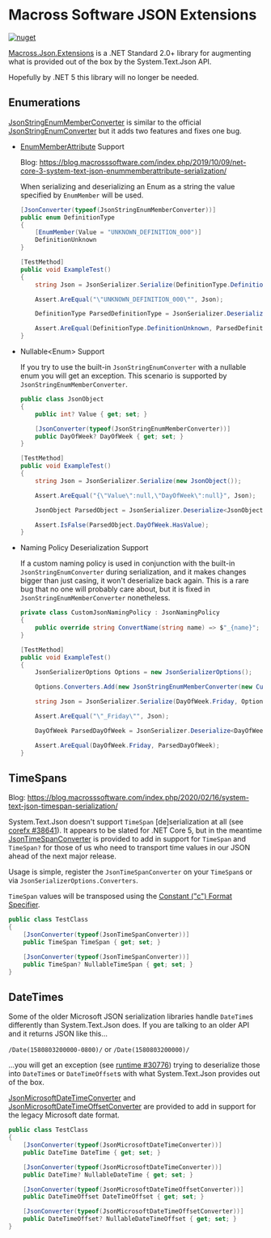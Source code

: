 # Macross Software JSON Extensions

[![nuget](https://img.shields.io/nuget/v/Macross.Json.Extensions.svg)](https://www.nuget.org/packages/Macross.Json.Extensions/)

[Macross.Json.Extensions](https://www.nuget.org/packages/Macross.Json.Extensions/) is a .NET Standard 2.0+ library for augmenting what is provided out of the box by the System.Text.Json API.

Hopefully by .NET 5 this library will no longer be needed.

## Enumerations

[JsonStringEnumMemberConverter](./Code/JsonStringEnumMemberConverter.cs) is similar to the official [JsonStringEnumConverter](https://docs.microsoft.com/en-us/dotnet/api/system.text.json.serialization.jsonstringenumconverter) but it adds two features and fixes one bug.

* [EnumMemberAttribute](https://docs.microsoft.com/en-us/dotnet/api/system.runtime.serialization.enummemberattribute) Support

	Blog: https://blog.macrosssoftware.com/index.php/2019/10/09/net-core-3-system-text-json-enummemberattribute-serialization/

	When serializing and deserializing an Enum as a string the value specified by `EnumMember` will be used.

	```csharp
	[JsonConverter(typeof(JsonStringEnumMemberConverter))]
	public enum DefinitionType
	{
		[EnumMember(Value = "UNKNOWN_DEFINITION_000")]
		DefinitionUnknown
	}

	[TestMethod]
	public void ExampleTest()
	{
		string Json = JsonSerializer.Serialize(DefinitionType.DefinitionUnknown);

		Assert.AreEqual("\"UNKNOWN_DEFINITION_000\"", Json);

		DefinitionType ParsedDefinitionType = JsonSerializer.Deserialize<DefinitionType>(Json);

		Assert.AreEqual(DefinitionType.DefinitionUnknown, ParsedDefinitionType);
	}
	```

* Nullable&lt;Enum&gt; Support

	If you try to use the built-in `JsonStringEnumConverter` with a nullable enum you will get an exception. This scenario is supported by `JsonStringEnumMemberConverter`.

	```csharp
	public class JsonObject
	{
		public int? Value { get; set; }

		[JsonConverter(typeof(JsonStringEnumMemberConverter))]
		public DayOfWeek? DayOfWeek { get; set; }
	}

	[TestMethod]
	public void ExampleTest()
	{
		string Json = JsonSerializer.Serialize(new JsonObject());

		Assert.AreEqual("{\"Value\":null,\"DayOfWeek\":null}", Json);

		JsonObject ParsedObject = JsonSerializer.Deserialize<JsonObject>(Json);

		Assert.IsFalse(ParsedObject.DayOfWeek.HasValue);
	}
	```

* Naming Policy Deserialization Support

	If a custom naming policy is used in conjunction with the built-in `JsonStringEnumConverter` during serialization, and it makes changes bigger than just casing, it won't deserialize back again. This is a rare bug that no one will probably care about, but it is fixed in `JsonStringEnumMemberConverter` nonetheless.

	```csharp
	private class CustomJsonNamingPolicy : JsonNamingPolicy
	{
		public override string ConvertName(string name) => $"_{name}";
	}

	[TestMethod]
	public void ExampleTest()
	{
		JsonSerializerOptions Options = new JsonSerializerOptions();

		Options.Converters.Add(new JsonStringEnumMemberConverter(new CustomJsonNamingPolicy()));

		string Json = JsonSerializer.Serialize(DayOfWeek.Friday, Options);

		Assert.AreEqual("\"_Friday\"", Json);

		DayOfWeek ParsedDayOfWeek = JsonSerializer.Deserialize<DayOfWeek>(Json, Options);

		Assert.AreEqual(DayOfWeek.Friday, ParsedDayOfWeek);
	}
	```

## TimeSpans

Blog: https://blog.macrosssoftware.com/index.php/2020/02/16/system-text-json-timespan-serialization/

System.Text.Json doesn't support `TimeSpan` [de]serialization at all (see [corefx #38641](https://github.com/dotnet/corefx/issues/38641)). It appears to be slated for .NET Core 5, but in the meantime [JsonTimeSpanConverter](./Code/JsonTimeSpanConverter.cs) is provided to add in support for `TimeSpan` and `TimeSpan?` for those of us who need to transport time values in our JSON ahead of the next major release.

Usage is simple, register the `JsonTimeSpanConverter` on your `TimeSpan`s or via `JsonSerializerOptions.Converters`.

`TimeSpan` values will be transposed using the [Constant ("c") Format Specifier](https://docs.microsoft.com/en-us/dotnet/standard/base-types/standard-timespan-format-strings#the-constant-c-format-specifier).

```csharp
public class TestClass
{
	[JsonConverter(typeof(JsonTimeSpanConverter))]
	public TimeSpan TimeSpan { get; set; }

	[JsonConverter(typeof(JsonTimeSpanConverter))]
	public TimeSpan? NullableTimeSpan { get; set; }
}
```

## DateTimes

Some of the older Microsoft JSON serialization libraries handle `DateTime`s differently than System.Text.Json does. If you are talking to an older API and it returns JSON like this...

```/Date(1580803200000-0800)/``` or ```/Date(1580803200000)/```

...you will get an exception (see [runtime #30776](https://github.com/dotnet/runtime/issues/30776)) trying to deserialize those into `DateTime`s or `DateTimeOffset`s with what System.Text.Json provides out of the box.

[JsonMicrosoftDateTimeConverter](./Code/JsonMicrosoftDateTimeConverter.cs) and [JsonMicrosoftDateTimeOffsetConverter](./Code/JsonMicrosoftDateTimeOffsetConverter.cs) are provided to add in support for the legacy Microsoft date format.

```csharp
public class TestClass
{
	[JsonConverter(typeof(JsonMicrosoftDateTimeConverter))]
	public DateTime DateTime { get; set; }

	[JsonConverter(typeof(JsonMicrosoftDateTimeConverter))]
	public DateTime? NullableDateTime { get; set; }

	[JsonConverter(typeof(JsonMicrosoftDateTimeOffsetConverter))]
	public DateTimeOffset DateTimeOffset { get; set; }

	[JsonConverter(typeof(JsonMicrosoftDateTimeOffsetConverter))]
	public DateTimeOffset? NullableDateTimeOffset { get; set; }
}
```